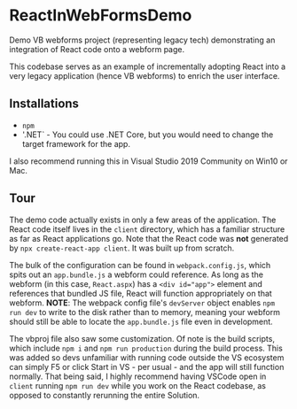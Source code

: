 # ReactInWebFormsDemo
Demo VB webforms project (representing legacy tech) demonstrating an integration of React code onto a webform page.

This codebase serves as an example of incrementally adopting React into a very legacy application (hence VB webforms) to enrich the user interface.

## Installations

* `npm`
* '.NET` - You could use .NET Core, but you would need to change the target framework for the app.

I also recommend running this in Visual Studio 2019 Community on Win10 or Mac.

## Tour

The demo code actually exists in only a few areas of the application. The React code itself lives in the `client` directory, which has a familiar structure as far as React applications go. Note that the React code was **not** generated by `npx create-react-app client`. It was built up from scratch. 

The bulk of the configuration can be found in `webpack.config.js`, which spits out an `app.bundle.js` a webform could reference. As long as the webform (in this case, `React.aspx`) has a `<div id="app">` element and references that bundled JS file, React will function appropriately on that webform. **NOTE**: The webpack config file's `devServer` object enables `npm run dev` to write to the disk rather than to memory, meaning your webform should still be able to locate the `app.bundle.js` file even in development.

The vbproj file also saw some customization. Of note is the build scripts, which include `npm i` and `npm run production` during the build process. This was added so devs unfamiliar with running code outside the VS ecosystem can simply F5 or click Start in VS - per usual - and the app will still function normally. That being said, I highly recommend having VSCode open in `client` running `npm run dev` while you work on the React codebase, as opposed to constantly rerunning the entire Solution.
